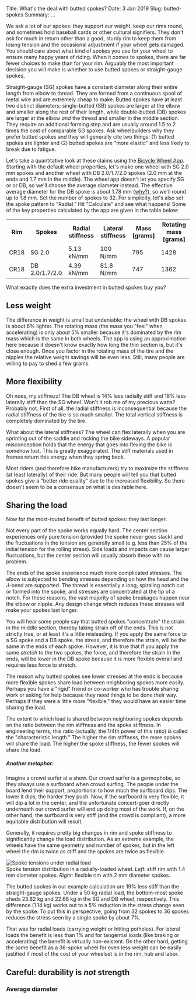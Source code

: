 Title: What's the deal with butted spokes?
Date: 3 Jan 2019
Slug: butted-spokes
Summary: ...

We ask a lot of our spokes: they support our weight, keep our rims round, and sometimes hold baseball cards or other cultural signifiers. They don't ask for much in return other than a good, sturdy rim to keep them from losing tension and the occasional adjustment if your wheel gets damaged. You should care about what kind of spokes you use for your wheel to ensure many happy years of riding. When it comes to spokes, there are far fewer choices to make than for your rim. Arguably the most important decision you will make is whether to use butted spokes or straight-gauge spokes.

Straight-gauge (SG) spokes have a constant diameter along their entire length from elbow to thread. They are formed from a continuous spool of metal wire and are extremely cheap to make. Butted spokes have at least two distinct diameters: single-butted (SB) spokes are larger at the elbow and smaller along the rest of their length, while double-butted (DB) spokes are larger at the elbow _and_ the thread and smaller in the middle section. They require an additional forming step and are usually around 1.5 to 2 times the cost of comparable SG spokes. Ask wheelbuilders why they prefer butted spokes and they will generally cite two things: (1) butted spokes are lighter and (2) butted spokes are "more elastic" and less likely to break due to fatigue.

Let's take a quantitative look at these claims using the [Bicycle Wheel App](/). Starting with the default wheel properties, let's make one wheel with SG 2.0 mm spokes and another wheel with DB 2.0/1.7/2.0 spokes (2.0 mm at the ends and 1.7 mm in the middle). The wheel app doesn't let you specify SG or or DB, so we'll choose the average diameter instead. The effective average diameter for the DB spoke is about 1.78 mm ([why?](#average-diameter)), so we'll round up to 1.8 mm. Set the number of spokes to 32. For simplicity, let's also set the spoke pattern to "Radial." Hit "Calculate" and see what happens! Some of the key properties calculated by the app are given in the table below:

<table class="table table-hover">
  <tr><th>Rim</th><th>Spokes</th><th>Radial stiffness</th><th>Lateral stiffness</th><th>Mass [grams]</th><th>Rotating mass [grams]</th></tr>
  <tr><td>CR18</td><td>SG 2.0</td><td>5.13 kN/mm</td><td>100 N/mm</td><td>795</td><td>1428</td></tr>
  <tr><td>CR18</td><td>DB 2.0/1.7/2.0</td><td>4.39 kN/mm</td><td>81.8 N/mm</td><td>747</td><td>1362</td></tr>
</table>

What exactly does the extra investment in butted spokes buy you?

## Less weight

The difference in weight is small but undeniable: the wheel with DB spokes is about 6% lighter. The rotating mass (the mass you "feel" when accelerating) is only about 5% smaller because it's dominated by the rim mass which is the same in both wheels. The app is using an approximation here because it doesn't know exactly how long the thin section is, but it's close enough. Once you factor in the rotating mass of the tire and the nipples the relative weight savings will be even less. Still, many people are willing to pay to shed a few grams.

## More flexibility

Oh noes, my stiffnezz! The DB wheel is 14% less radially stiff and 18% less laterally stiff than the SG wheel. Won't it rob me of my precious watts? Probably not. First of all, the radial stiffness is inconsequential because the radial stiffness of the tire is so much smaller. The total vertical stiffness is completely dominated by the tire.

What about the lateral stiffness? The wheel can flex laterally when you are sprinting out of the saddle and rocking the bike sideways. A popular misconception holds that the energy that goes into flexing the bike is somehow lost. This is greatly exaggerated. The stiff materials used in frames return this energy when they spring back.

Most riders (and therefore bike manufacturers) try to maximize the stiffness (at least laterally) of their ride. But many people will tell you that butted spokes give a "better ride quality" due to the increased flexibility. So there doesn't seem to be a consensus on what is desirable here.

## Sharing the load

Now for the most-touted benefit of butted spokes: they last longer.

Not every part of the spoke works equally hard. The center section experiences only pure tension (provided the spoke never goes slack) and the fluctuations in the tension are generally small (e.g. less than 25% of the initial tension for the rolling stress). Side loads and impacts can cause larger fluctuations, but the center section will usually absorb these with no problem.

The ends of the spoke experience much more complicated stresses. The elbow is subjected to bending stresses depending on how the head and the J-bend are supported. The thread is essentially a long, spiraling notch cut or formed into the spoke, and stresses are concentrated at the tip of a notch. For these reasons, the vast majority of spoke breakages happen near the elbow or nipple. Any design change which reduces these stresses will make your spokes last longer.

You will hear some people say that butted spokes "concentrate" the strain in the middle section, thereby taking strain off of the ends. This is not strictly true, or at least it's a little misleading. If you apply the same force to a SG spoke and a DB spoke, the stress, and therefore the strain, will be the same in the ends of each spoke. However, it is true that if you apply the same _stretch_ to the two spokes, the force, and therefore the strain in the ends, will be lower in the DB spoke because it is more flexible overall and requires less force to stretch.

The reason why butted spokes see lower stresses at the ends is because more flexible spokes share load between neighboring spokes more easily. Perhaps you have a "rigid" friend or co-worker who has trouble sharing work or asking for help because they need things to be done their way. Perhaps if they were a little more "flexible," they would have an easier time sharing the load.

The extent to which load is shared between neighboring spokes depends on the ratio between the rim stiffness and the spoke stiffness. In engineering terms, this ratio (actually, the 1/4th power of this ratio) is called the "characteristic length." The higher the rim stiffness, the more spokes will share the load. The higher the spoke stiffness, the fewer spokes will share the load.

##### Another metaphor:
Imagine a crowd surfer at a show. Our crowd surfer is a germophobe, so they always use a surfboard when crowd surfing. The people under the board lend their support, proportional to how much the surfboard dips. The lower it dips, the harder they push. Now, if the surfboard is very flexible, it will dip a lot in the center, and the unfortunate concert-goer directly underneath our crowd surfer will end up doing most of the work. If, on the other hand, the surfboard is very stiff (and the crowd is compliant), a more equitable distribution will result.

Generally, it requires pretty big changes in rim and spoke stiffness to significantly change the load distribution. As an extreme example, the wheels have the same geometry and number of spokes, but in the left wheel the rim is twice as stiff and the spokes are twice as flexible.

<img class="img-fluid" alt="Spoke tensions under radial load" src="{filename}/images/butted-spokes/char_length_comparison.png" />
<div class="figure-caption">Spoke tension distribution in a radially-loaded wheel. <em>Left:</em> stiff rim with 1.4 mm diameter spokes. <em>Right:</em> flexible rim with 2 mm diameter spokes.</div>

The butted spokes in our example calculation are 19% less stiff than the straight-gauge spokes. Under a 50 kg radial load, the bottom-most spoke sheds 23.82 kg and 22.68 kg in the SG and DB wheel, respectively. This difference (1.14 kg) works out to a 5% reduction in the stress change seen by the spoke. To put this in perspective, going from 32 spokes to 36 spokes reduces the stress seen by a single spoke by about 7%.

That was for radial loads (carrying weight or hitting potholes). For lateral loads the benefit is less than 1% and for tangential loads (like braking or accelerating) the benefit is virtually non-existent. On the other hard, getting the same benefit as a 36-spoke wheel for even less weight can be easily justified if most of the cost of your wheelset is in the rim, hub and labor.

## Careful: durability is _not_ strength

<!-- 32 spokes -->
<!-- straight: 23.82 / 50 = 0.476 -->
<!-- butted:   22.68 / 50 = 0.454 -->
<!-- Difference of 1.14 kg for 50 kg load (about -5%) -->

<!-- 36 spokes -->
<!-- straight: 22.17 / 50 = 0.443 -->
<!-- butted:   21.07 / 50 = 0.421 -->
<!-- Difference of 1.1 kg for 50 kg load (about -5%) -->

<!-- 36 spokes -->
<!-- straight: 22.17 / 10 = 0.443 -->
<!-- butted:   21.07 / 50 = 0.421 -->
<!-- Difference of 1.1 kg for 50 kg load (about -5%) -->

<!-- going to 36 spokes reduces force by 1.65 kg (about -7%) -->

<!-- Analogy: Crowd-surfing with a flexible surfboard. The more flexible the surfboard, the more load is transferred to the people right underneath the surfer. -->



### Average diameter
